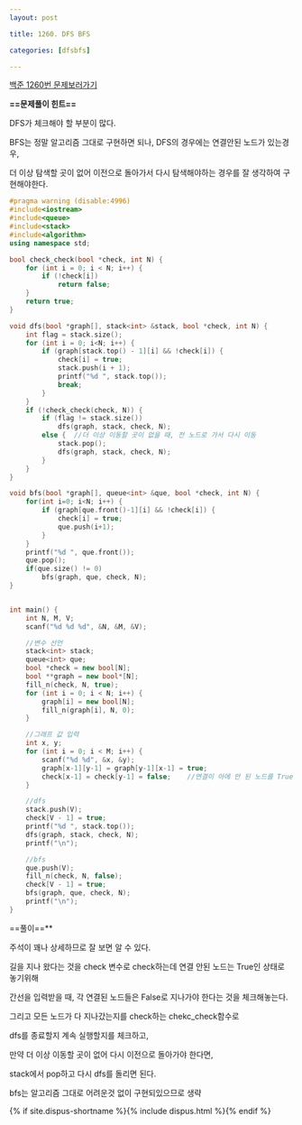 ```yaml
---
layout: post

title: 1260. DFS BFS

categories: [dfsbfs]

---
```

[백준 1260번 문제보러가기](https://www.acmicpc.net/problem/1260)<br>

**==문제풀이 힌트==**<br>

DFS가 체크해야 할 부분이 많다.<br>

BFS는 정말 알고리즘 그대로 구현하면 되나, DFS의 경우에는 연결안된 노드가 있는경우,<br>

더 이상 탐색할 곳이 없어 이전으로 돌아가서 다시 탐색해야하는 경우를 잘 생각하여 구현해야한다.<br>

```cpp
#pragma warning (disable:4996)
#include<iostream>
#include<queue>
#include<stack>
#include<algorithm>
using namespace std;

bool check_check(bool *check, int N) {
	for (int i = 0; i < N; i++) {
		if (!check[i])
			return false;
	}
	return true;
}

void dfs(bool *graph[], stack<int> &stack, bool *check, int N) {
	int flag = stack.size();
	for (int i = 0; i<N; i++) {
		if (graph[stack.top() - 1][i] && !check[i]) {
			check[i] = true;
			stack.push(i + 1);
			printf("%d ", stack.top());
			break;
		}
	}
	if (!check_check(check, N)) {
		if (flag != stack.size())	
			dfs(graph, stack, check, N);
		else {	//더 이상 이동할 곳이 없을 때, 전 노드로 가서 다시 이동
			stack.pop();
			dfs(graph, stack, check, N);
		}
	}
}

void bfs(bool *graph[], queue<int> &que, bool *check, int N) {
	for(int i=0; i<N; i++) {
		if (graph[que.front()-1][i] && !check[i]) {
			check[i] = true;
			que.push(i+1);
		}
	}
	printf("%d ", que.front());
	que.pop();
	if(que.size() != 0)
		bfs(graph, que, check, N);
}


int main() {
	int N, M, V;
	scanf("%d %d %d", &N, &M, &V);

	//변수 선언
	stack<int> stack;
	queue<int> que;
	bool *check = new bool[N];
	bool **graph = new bool*[N];
	fill_n(check, N, true);
	for (int i = 0; i < N; i++) {
		graph[i] = new bool[N];
		fill_n(graph[i], N, 0);
	}

	//그래프 값 입력
	int x, y;
	for (int i = 0; i < M; i++) {
		scanf("%d %d", &x, &y);
		graph[x-1][y-1] = graph[y-1][x-1] = true;
		check[x-1] = check[y-1] = false;	//연결이 아에 안 된 노드를 True로 해놓기 위함(dfs용)
	}

	//dfs
	stack.push(V);
	check[V - 1] = true;
	printf("%d ", stack.top());
	dfs(graph, stack, check, N);
	printf("\n");

	//bfs
	que.push(V);
	fill_n(check, N, false);
	check[V - 1] = true;
	bfs(graph, que, check, N);
	printf("\n");
}
```

==풀이==**<br>

주석이 꽤나 상세하므로 잘 보면 알 수 있다.<br>

길을 지나 왔다는 것을 check 변수로 check하는데 연결 안된 노드는 True인 상태로 놓기위해<br>

간선을 입력받을 때, 각 연결된 노드들은 False로 지나가야 한다는 것을 체크해놓는다.<br>

그리고 모든 노드가 다 지나갔는지를 check하는 chekc_check함수로<br>

dfs를 종료할지 계속 실행할지를 체크하고,<br>

만약 더 이상 이동할 곳이 없어 다시 이전으로 돌아가야 한다면,<br>

stack에서 pop하고 다시 dfs를 돌리면 된다.<br>

bfs는 알고리즘 그대로 어려운것 없이 구현되있으므로 생략<br>

{% if site.dispus-shortname %}{% include dispus.html %}{% endif %}